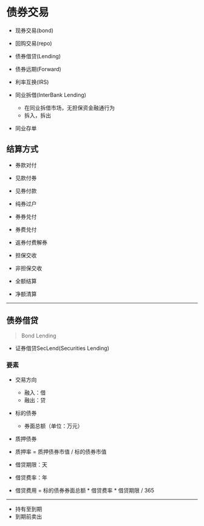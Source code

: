# 债券交易

- 现券交易(bond)
- 回购交易(repo)
- 债券借贷(Lending)
- 债券远期(Forward)
- 利率互换(IRS)


- 同业拆借(InterBank Lending)
    - 在同业拆借市场，无担保资金融通行为
    - 拆入，拆出



- 同业存单



## 结算方式
- 券款对付
- 见款付券
- 见券付款
- 纯券过户

- 券券兑付
- 券费兑付
- 返券付费解券

- 担保交收
- 非担保交收

- 全额结算
- 净额清算



---
## 债券借贷
> Bond Lending

- 证券借贷SecLend(Securities Lending)


### 要素
- 交易方向
    - 融入：借
    - 融出：贷

- 标的债券
    - 券面总额（单位：万元）

- 质押债券

- 质押率 = 质押债券市值 / 标的债券市值

- 借贷期限：天
- 借贷费率：年
- 借贷费用 = 标的债券券面总额 * 借贷费率 * 借贷期限 / 365


---

- 持有至到期
- 到期前卖出
